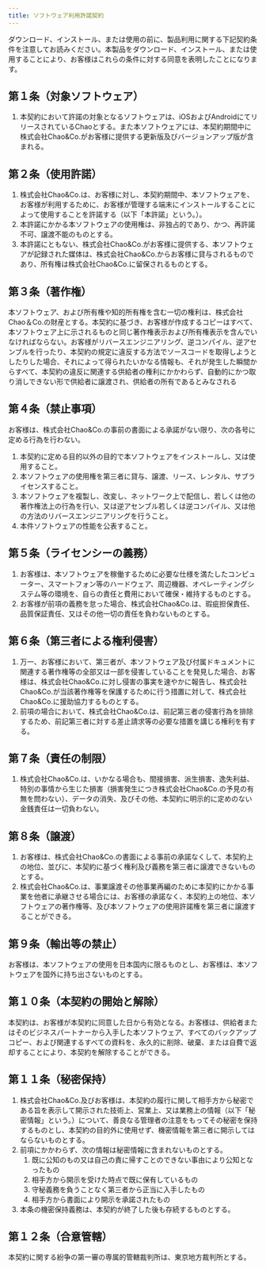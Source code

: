 ```yaml
---
title: ソフトウェア利用許諾契約
---
```


ダウンロード、インストール、または使用の前に、製品利用に関する下記契約条件を注意してお読みください。本製品をダウンロード、インストール、または使用することにより、お客様はこれらの条件に対する同意を表明したことになります。

## 第１条（対象ソフトウェア）
1. 本契約において許諾の対象となるソフトウェアは、iOSおよびAndroidにてリリースされているChaoとする。また本ソフトウェアには、本契約期間中に株式会社Chao&Co.がお客様に提供する更新版及びバージョンアップ版が含まれる。

## 第２条（使用許諾）
1. 株式会社Chao&Co.は、お客様に対し、本契約期間中、本ソフトウェアを、お客様が利用するために、お客様が管理する端末にインストールすることによって使用することを許諾する（以下「本許諾」という。）。
2. 本許諾にかかる本ソフトウェアの使用権は、非独占的であり、かつ、再許諾不可、譲渡不能のものとする。
3. 本許諾にともない、株式会社Chao&Co.がお客様に提供する、本ソフトウェアが記録された媒体は、株式会社Chao&Co.からお客様に貸与されるものであり、所有権は株式会社Chao&Co.に留保されるものとする。

## 第３条（著作権）
本ソフトウェア、および所有権や知的所有権を含む一切の権利は、株式会社Chao＆Co.の財産とする。本契約に基づき、お客様が作成するコピーはすべて、本ソフトウェア上に示されるものと同じ著作権表示および所有権表示を含んでいなければならない。お客様がリバースエンジニアリング、逆コンパイル、逆アセンブルを行ったり、本契約の規定に違反する方法でソースコードを取得しようとしたりした場合、それによって得られたいかなる情報も、それが発生した瞬間からすべて、本契約の違反に関連する供給者の権利にかかわらず、自動的にかつ取り消しできない形で供給者に譲渡され、供給者の所有であるとみなされる

## 第４条（禁止事項）
お客様は、株式会社Chao&Co.の事前の書面による承諾がない限り、次の各号に定める行為を行わない。
1. 本契約に定める目的以外の目的で本ソフトウェアをインストールし、又は使用すること。
2. 本ソフトウェアの使用権を第三者に貸与、譲渡、リース、レンタル、サブライセンスすること。
3. 本ソフトウェアを複製し、改変し、ネットワーク上で配信し、若しくは他の著作権法上の行為を行い、又は逆アセンブル若しくは逆コンパイル、又は他の方法のリバースエンジニアリングを行うこと。
4. 本件ソフトウェアの性能を公表すること。

## 第５条（ライセンシーの義務）
1. お客様は、本ソフトウェアを稼働するために必要な仕様を満たしたコンピューター、スマートフォン等のハードウェア、周辺機器、オペレーティングシステム等の環境を、自らの責任と費用において確保・維持するものとする。
2. お客様が前項の義務を怠った場合、株式会社Chao&Co.は、瑕疵担保責任、品質保証責任、又はその他一切の責任を負わないものとする。

## 第６条（第三者による権利侵害）
1. 万一、お客様において、第三者が、本ソフトウェア及び付属ドキュメントに関連する著作権等の全部又は一部を侵害していることを発見した場合、お客様は、株式会社Chao&Co.に対し侵害の事実を速やかに報告し、株式会社Chao&Co.が当該著作権等を保護するために行う措置に対して、株式会社Chao&Co.に援助協力するものとする。
2. 前項の場合において、株式会社Chao&Co.は、前記第三者の侵害行為を排除するため、前記第三者に対する差止請求等の必要な措置を講じる権利を有する。

## 第７条（責任の制限）
1. 株式会社Chao&Co.は、いかなる場合も、間接損害、派生損害、逸失利益、特別の事情から生じた損害（損害発生につき株式会社Chao&Co.の予見の有無を問わない）、データの消失、及びその他、本契約に明示的に定めのない金銭責任は一切負わない。

## 第８条（譲渡）
1. お客様は、株式会社Chao&Co.の書面による事前の承諾なくして、本契約上の地位、並びに、本契約に基づく権利及び義務を第三者に譲渡できないものとする。
2. 株式会社Chao&Co.は、事業譲渡その他事業再編のために本契約にかかる事業を他者に承継させる場合には、お客様の承諾なく、本契約上の地位、本ソフトウェアの著作権等、及び本ソフトウェアの使用許諾権を第三者に譲渡することができる。

## 第９条（輸出等の禁止）
お客様は、本ソフトウェアの使用を日本国内に限るものとし、お客様は、本ソフトウェアを国外に持ち出さないものとする。

## 第１０条（本契約の開始と解除）
本契約は、お客様が本契約に同意した日から有効となる。お客様は、供給者またはそのビジネスパートナーから入手した本ソフトウェア、すべてのバックアップコピー、および関連するすべての資料を、永久的に削除、破棄、または自費で返却することにより、本契約を解除することができる。

## 第１１条（秘密保持）
1. 株式会社Chao&Co.及びお客様は、本契約の履行に関して相手方から秘密である旨を表示して開示された技術上、営業上、又は業務上の情報（以下「秘密情報」という。）について、善良なる管理者の注意をもってその秘密を保持するものとし、本契約の目的外に使用せず、機密情報を第三者に開示してはならないものとする。
2. 前項にかかわらず、次の情報は秘密情報に含まれないものとする。
   1. 既に公知のもの又は自己の責に帰すことのできない事由により公知となったもの
   2. 相手方から開示を受けた時点で既に保有しているもの
   3. 守秘義務を負うことなく第三者から正当に入手したもの
   4. 相手方から書面により開示を承諾されたもの
3. 本条の機密保持義務は、本契約が終了した後も存続するものとする。

## 第１２条（合意管轄）
本契約に関する紛争の第一審の専属的管轄裁判所は、東京地方裁判所とする。
